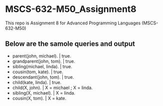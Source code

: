 # MSCS-632-M50_Assignment8
This repo is Assignment 8 for Advanced Programming Languages (MSCS-632-M50)
## Below are the samole queries and output
- parent(john, michael). | true.
- grandparent(john, tom). | true.
- sibling(michael, linda). | true.
- cousin(tom, kate). | true.
- descendant(john, tom). | true.
- child(kate, linda). | true.
- child(X, john). | X = michael ; X = linda.
- sibling(X, michael). | X = linda.
- cousin(X, tom). | X = kate.
